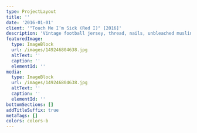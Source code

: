 ```yaml
---
type: ProjectLayout
title: ''
date: '2016-01-01'
client: '"Touch Me I’m Sick (Red I)" [2016]'
description: 'Vintage football jersey, thread, nails, unbleached muslin'
featuredImage:
  type: ImageBlock
  url: /images/149246804638.jpg
  altText: ''
  caption: ''
  elementId: ''
media:
  type: ImageBlock
  url: /images/149246804638.jpg
  altText: ''
  caption: ''
  elementId: ''
bottomSections: []
addTitleSuffix: true
metaTags: []
colors: colors-b
---
```

